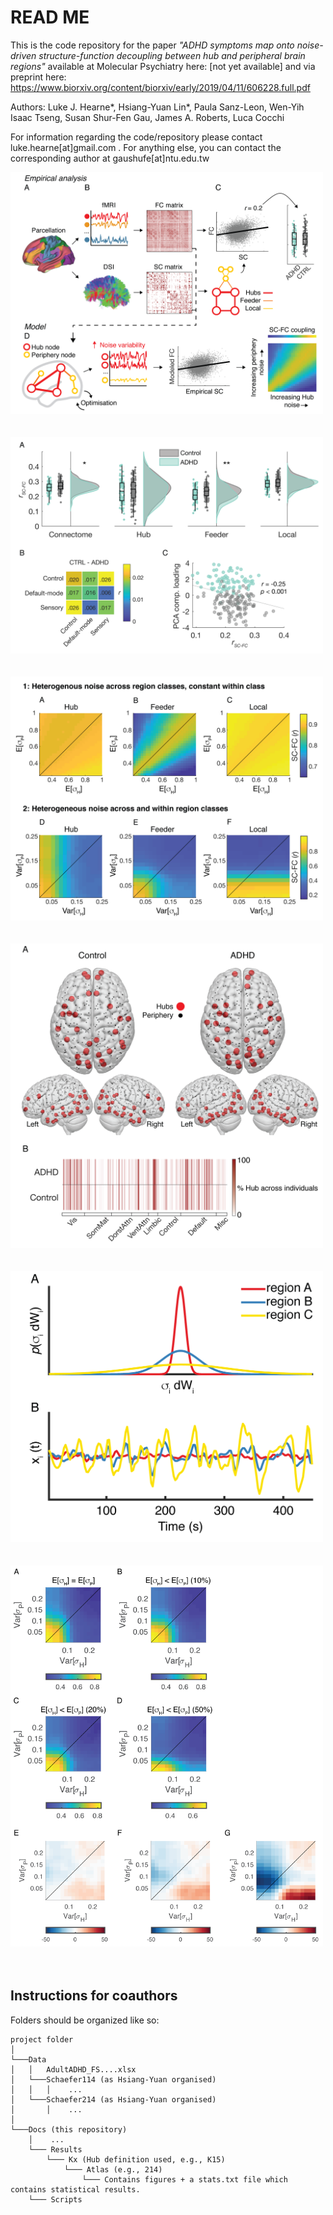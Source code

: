 # READ ME
This is the code repository for the paper *"ADHD symptoms map onto noise-driven structure-function decoupling between hub and peripheral brain regions"* available at Molecular Psychiatry here: [not yet available] and via preprint here: https://www.biorxiv.org/content/biorxiv/early/2019/04/11/606228.full.pdf

Authors: Luke J. Hearne*, Hsiang-Yuan Lin*, Paula Sanz-Leon, Wen-Yih Isaac Tseng, Susan Shur-Fen Gau, James A. Roberts, Luca Cocchi    

For information regarding the code/repository please contact luke.hearne[at]gmail.com . For anything else, you can contact the corresponding author at gaushufe[at]ntu.edu.tw

<img src="https://github.com/ljhearne/ADHDSCFC/blob/master/Figures/Figures-01.png" width="500"/><br/><br/><br/>
<img src="https://github.com/ljhearne/ADHDSCFC/blob/master/Figures/Figures-02.png" width="500"/><br/><br/><br/>
<img src="https://github.com/ljhearne/ADHDSCFC/blob/master/Figures/Figures-03.png" width="500"/><br/><br/><br/>
<img src="https://github.com/ljhearne/ADHDSCFC/blob/master/Figures/Figures-04.png" width="500"/><br/><br/><br/>
<img src="https://github.com/ljhearne/ADHDSCFC/blob/master/Figures/Figures-05.png" width="500"/><br/><br/><br/>
<img src="https://github.com/ljhearne/ADHDSCFC/blob/master/Figures/Figures-06.png" width="500"/><br/><br/><br/>

## Instructions for coauthors
Folders should be organized like so:
```
project folder 
│
└───Data
│   │   AdultADHD_FS....xlsx
│   └───Schaefer114 (as Hsiang-Yuan organised)
│   │   │    ...
│   └───Schaefer214 (as Hsiang-Yuan organised)
│       │    ...
│   
└───Docs (this repository)
    │    ...
    └─── Results
        └─── Kx (Hub definition used, e.g., K15)
            └─── Atlas (e.g., 214)
                └─── Contains figures + a stats.txt file which contains statistical results.
    └─── Scripts
```

